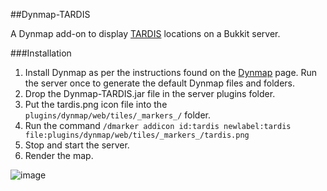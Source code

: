 ##Dynmap-TARDIS

A Dynmap add-on to display [TARDIS](http://dev.bukkit.org/bukkit-plugins/tardis/) locations on a Bukkit server.

###Installation

1. Install Dynmap as per the instructions found on the [Dynmap](http://dev.bukkit.org/bukkit-plugins/dynmap/) page. Run the server once to generate the default Dynmap files and folders.
2. Drop the Dynmap-TARDIS.jar file in the server plugins folder.
3. Put the tardis.png icon file into the `plugins/dynmap/web/tiles/_markers_/` folder.
4. Run the command `/dmarker addicon id:tardis newlabel:tardis file:plugins/dynmap/web/tiles/_markers_/tardis.png`
5. Stop and start the server.
6. Render the map.

![image](https://dl.dropboxusercontent.com/u/53758864/dynmap-tardis.jpg)